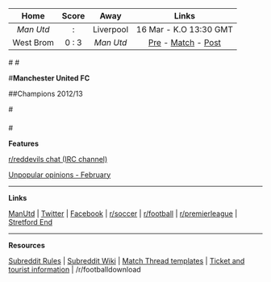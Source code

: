 Home |    Score | Away | Links
 :-: | :---: | :-: | :-:
*Man Utd* |  :  | Liverpool | 16 Mar - K.O 13:30 GMT
West Brom | 0 : 3 | *Man Utd*  | [Pre](http://www.reddit.com/r/reddevils/comments/1zoizf/pre_match_thread_west_brom_vs_manchester_united/) - [Match](http://www.reddit.com/r/reddevils/comments/1zvxsm/match_thread_west_bromwich_albion_vs_manchester/)  - [Post](http://www.reddit.com/r/reddevils/comments/1zw4uc/post_match_thread_west_brom_vs_manchester_united/)

#[](#potw)
#[](#caption)

#**Manchester United FC**

##Champions 2012/13


#[](#break)

####

#[](#break)

**Features**

[r/reddevils chat (IRC channel)](http://www.reddit.com/r/reddevils/wiki/irc_channel)

[Unpopular opinions - February](http://www.reddit.com/r/reddevils/comments/1y2svc/unpopular_opinions_february_part_2/)



***
**Links**

[ManUtd](http://www.manutd.com/Splash-Page.aspx) | [Twitter](https://twitter.com/ManUtd) | [Facebook](http://www.facebook.com/manchesterunited?fref=ts) | [r/soccer](http://www.reddit.com/r/soccer/) | [r/football](http://www.reddit.com/r/football/) | [r/premierleague](http://www.reddit.com/r/premierleague/) | [Stretford End](http://www.stretfordend.co.uk/)

***

**Resources**

[Subreddit Rules](http://www.reddit.com/r/reddevils/comments/1isixg/subreddit_rules) | [Subreddit Wiki](http://www.reddit.com/r/RedDevils/wiki) | [Match Thread templates](http://www.reddit.com/r/RedDevils/wiki/match_templates) | [Ticket and tourist information](http://www.reddit.com/r/RedDevils/wiki/tickets_tourist_info) | /r/footballdownload 